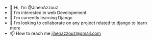 - 👋 Hi, I’m @JihenAzzouz
- 👀 I’m interested in web Developement
- 🌱 I’m currently learning Django
- 💞️ I’m looking to collaborate on any project related to django to learn more
- 📫 How to reach me jihenazzouz@gmail.com

<!---
JihenAzzouz/JihenAzzouz is a ✨ special ✨ repository because its `README.md` (this file) appears on your GitHub profile.
You can click the Preview link to take a look at your changes.
--->
